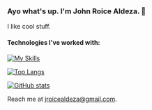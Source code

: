 ### Ayo what's up. I'm John Roice Aldeza. :boy:

I like cool stuff.

#### Technologies I've worked with:
[![My Skills](https://skillicons.dev/icons?i=html,css,js,typescript,java,bootstrap,tailwind,react,nextjs,firebase,mysql,postgresql,spring,maven&perline=5)](https://skillicons.dev)

[![Top Langs](https://github-readme-stats-git-masterrstaa-rickstaa.vercel.app/api/top-langs/?username=roiceee&layout=compact&theme=radical)](https://github.com/anuraghazra/github-readme-stats)

[![GitHub stats](https://github-readme-stats-git-masterrstaa-rickstaa.vercel.app/api?username=roiceee&theme=radical)](https://github.com/anuraghazra/github-readme-stats)

Reach me at jroicealdeza@gmail.com.

<!---
roiceee/roiceee is a ✨ special ✨ repository because its `README.md` (this file) appears on your GitHub profile.
You can click the Preview link to take a look at your changes.
--->
